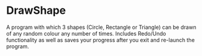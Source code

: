# DrawShape
A program with which 3 shapes (Circle, Rectangle or Triangle) can be drawn of any random colour any number of times. Includes Redo/Undo functionality as well as saves your progress after you exit and re-launch the program.
